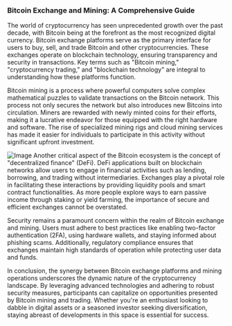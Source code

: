 ### Bitcoin Exchange and Mining: A Comprehensive Guide

The world of cryptocurrency has seen unprecedented growth over the past decade, with Bitcoin being at the forefront as the most recognized digital currency. Bitcoin exchange platforms serve as the primary interface for users to buy, sell, and trade Bitcoin and other cryptocurrencies. These exchanges operate on blockchain technology, ensuring transparency and security in transactions. Key terms such as "Bitcoin mining," "cryptocurrency trading," and "blockchain technology" are integral to understanding how these platforms function.

Bitcoin mining is a process where powerful computers solve complex mathematical puzzles to validate transactions on the Bitcoin network. This process not only secures the network but also introduces new Bitcoins into circulation. Miners are rewarded with newly minted coins for their efforts, making it a lucrative endeavor for those equipped with the right hardware and software. The rise of specialized mining rigs and cloud mining services has made it easier for individuals to participate in this activity without significant upfront investment.


![Image](https://github.com/user-attachments/assets/b8266eee-691e-4ee1-99ef-bfa10d234fd4)
Another critical aspect of the Bitcoin ecosystem is the concept of "decentralized finance" (DeFi). DeFi applications built on blockchain networks allow users to engage in financial activities such as lending, borrowing, and trading without intermediaries. Exchanges play a pivotal role in facilitating these interactions by providing liquidity pools and smart contract functionalities. As more people explore ways to earn passive income through staking or yield farming, the importance of secure and efficient exchanges cannot be overstated.

Security remains a paramount concern within the realm of Bitcoin exchange and mining. Users must adhere to best practices like enabling two-factor authentication (2FA), using hardware wallets, and staying informed about phishing scams. Additionally, regulatory compliance ensures that exchanges maintain high standards of operation while protecting user data and funds.

In conclusion, the synergy between Bitcoin exchange platforms and mining operations underscores the dynamic nature of the cryptocurrency landscape. By leveraging advanced technologies and adhering to robust security measures, participants can capitalize on opportunities presented by Bitcoin mining and trading. Whether you're an enthusiast looking to dabble in digital assets or a seasoned investor seeking diversification, staying abreast of developments in this space is essential for success.